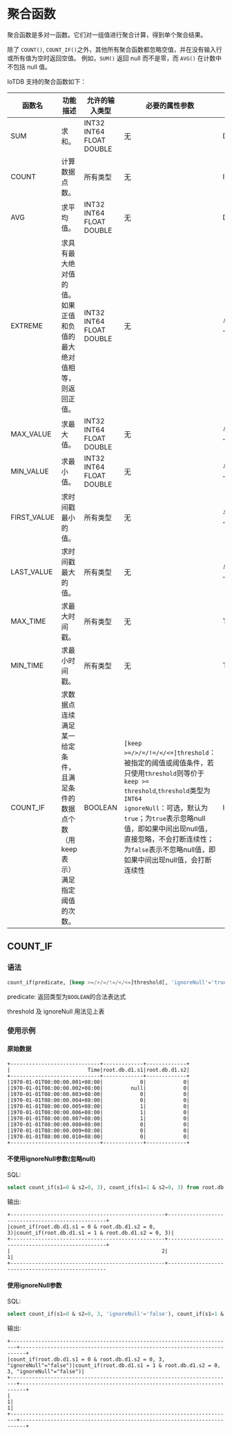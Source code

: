 <!--

    Licensed to the Apache Software Foundation (ASF) under one
    or more contributor license agreements.  See the NOTICE file
    distributed with this work for additional information
    regarding copyright ownership.  The ASF licenses this file
    to you under the Apache License, Version 2.0 (the
    "License"); you may not use this file except in compliance
    with the License.  You may obtain a copy of the License at
    
        http://www.apache.org/licenses/LICENSE-2.0
    
    Unless required by applicable law or agreed to in writing,
    software distributed under the License is distributed on an
    "AS IS" BASIS, WITHOUT WARRANTIES OR CONDITIONS OF ANY
    KIND, either express or implied.  See the License for the
    specific language governing permissions and limitations
    under the License.

-->

# 聚合函数

聚合函数是多对一函数。它们对一组值进行聚合计算，得到单个聚合结果。

除了 `COUNT()`, `COUNT_IF()`之外，其他所有聚合函数都忽略空值，并在没有输入行或所有值为空时返回空值。 例如，`SUM()` 返回 null 而不是零，而 `AVG()` 在计数中不包括 null 值。

IoTDB 支持的聚合函数如下：

| 函数名      | 功能描述                                          | 允许的输入类型           | 必要的属性参数                                                                                                                                                                                                              | 输出类型      |
| ----------- |-----------------------------------------------| ------------------------ |----------------------------------------------------------------------------------------------------------------------------------------------------------------------------------------------------------------------|-----------|
| SUM         | 求和。                                           | INT32 INT64 FLOAT DOUBLE | 无                                                                                                                                                                                                                    | DOUBLE    |
| COUNT       | 计算数据点数。                                       | 所有类型                 | 无                                                                                                                                                                                                                    | INT64     |
| AVG         | 求平均值。                                         | INT32 INT64 FLOAT DOUBLE | 无                                                                                                                                                                                                                    | DOUBLE    |
| EXTREME     | 求具有最大绝对值的值。如果正值和负值的最大绝对值相等，则返回正值。             | INT32 INT64 FLOAT DOUBLE | 无                                                                                                                                                                                                                    | 与输入类型一致   |
| MAX_VALUE   | 求最大值。                                         | INT32 INT64 FLOAT DOUBLE | 无                                                                                                                                                                                                                    | 与输入类型一致   |
| MIN_VALUE   | 求最小值。                                         | INT32 INT64 FLOAT DOUBLE | 无                                                                                                                                                                                                                    | 与输入类型一致   |
| FIRST_VALUE | 求时间戳最小的值。                                     | 所有类型                 | 无                                                                                                                                                                                                                    | 与输入类型一致   |
| LAST_VALUE  | 求时间戳最大的值。                                     | 所有类型                 | 无                                                                                                                                                                                                                    | 与输入类型一致   |
| MAX_TIME    | 求最大时间戳。                                       | 所有类型                 | 无                                                                                                                                                                                                                    | Timestamp |
| MIN_TIME    | 求最小时间戳。                                       | 所有类型                 | 无                                                                                                                                                                                                                    | Timestamp |
| COUNT_IF    | 求数据点连续满足某一给定条件，且满足条件的数据点个数（用keep表示）满足指定阈值的次数。 | BOOLEAN                  | `[keep >=/>/=/!=/</<=]threshold`：被指定的阈值或阈值条件，若只使用`threshold`则等价于`keep >= threshold`,`threshold`类型为`INT64`<br/> `ignoreNull`：可选，默认为`true`；为`true`表示忽略null值，即如果中间出现null值，直接忽略，不会打断连续性；为`false`表示不忽略null值，即如果中间出现null值，会打断连续性 | INT64     |

## COUNT_IF

### 语法
```sql
count_if(predicate, [keep >=/>/=/!=/</<=]threshold[, 'ignoreNull'='true/false'])
```
predicate: 返回类型为`BOOLEAN`的合法表达式

threshold 及 ignoreNull 用法见上表


### 使用示例

#### 原始数据

``` 
+-----------------------------+-------------+-------------+
|                         Time|root.db.d1.s1|root.db.d1.s2|
+-----------------------------+-------------+-------------+
|1970-01-01T08:00:00.001+08:00|            0|            0|
|1970-01-01T08:00:00.002+08:00|         null|            0|
|1970-01-01T08:00:00.003+08:00|            0|            0|
|1970-01-01T08:00:00.004+08:00|            0|            0|
|1970-01-01T08:00:00.005+08:00|            1|            0|
|1970-01-01T08:00:00.006+08:00|            1|            0|
|1970-01-01T08:00:00.007+08:00|            1|            0|
|1970-01-01T08:00:00.008+08:00|            0|            0|
|1970-01-01T08:00:00.009+08:00|            0|            0|
|1970-01-01T08:00:00.010+08:00|            0|            0|
+-----------------------------+-------------+-------------+
```

#### 不使用ignoreNull参数(忽略null)

SQL:
```sql
select count_if(s1=0 & s2=0, 3), count_if(s1=1 & s2=0, 3) from root.db.d1
```

输出:
```
+--------------------------------------------------+--------------------------------------------------+
|count_if(root.db.d1.s1 = 0 & root.db.d1.s2 = 0, 3)|count_if(root.db.d1.s1 = 1 & root.db.d1.s2 = 0, 3)|
+--------------------------------------------------+--------------------------------------------------+
|                                                 2|                                                 1|
+--------------------------------------------------+--------------------------------------------------
```

#### 使用ignoreNull参数

SQL:
```sql
select count_if(s1=0 & s2=0, 3, 'ignoreNull'='false'), count_if(s1=1 & s2=0, 3, 'ignoreNull'='false') from root.db.d1
```

输出:
```
+------------------------------------------------------------------------+------------------------------------------------------------------------+
|count_if(root.db.d1.s1 = 0 & root.db.d1.s2 = 0, 3, "ignoreNull"="false")|count_if(root.db.d1.s1 = 1 & root.db.d1.s2 = 0, 3, "ignoreNull"="false")|
+------------------------------------------------------------------------+------------------------------------------------------------------------+
|                                                                       1|                                                                       1|
+------------------------------------------------------------------------+------------------------------------------------------------------------+
```